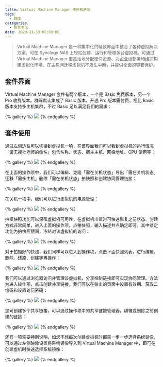 ```yaml
---
title: Virtual Machine Manager 使用和进阶
tags:
  - 群晖
categories:
  - 智慧生活
date: 2020-11-30 00:00:00
---
```


> Virtual Machine Manager 是一种集中化的精致界面中整合了各种虚拟解决方案，可在 Synology NAS 上轻松创建、运行和管理多台虚拟机。可通过 Virtual Machine Manager 更灵活地分配硬件资源、为企业级部署和维护构建虚拟化环境、在主机间迁移虚拟机不发生中断，并提供全面的容错保护。

<!-- more -->

## 套件界面

Virtual Machine Manager 套件有两个版本，一个是 Basic 免费版本，另一个 Pro 收费版本。群晖默认集成了 Basic 版本，开通 Pro 版本需付费，相比 Basic 版本支持多主机集群，不过 Basic 足以满足我们的需求：

{% gallery %}
![](https://cdn.dusays.com/2020/11/287-1.jpg)
{% endgallery %}

## 套件使用

通过左侧边栏可以切换到虚拟机一项，在该界面我们可以看到虚拟机的运行情况「请无视杜老师的命名」包含名称、状态、宿主主机、网络地址、CPU 使用等：

{% gallery %}
![](https://cdn.dusays.com/2020/11/287-2.jpg)
{% endgallery %}

在上面的操作项中，我们可以编辑、克隆「需在关机状态」导出「需在关机状态」迁移「需多主机」删除「需在关机状态」拍快照和创建协同管理链接：

{% gallery %}
![](https://cdn.dusays.com/2020/11/287-3.jpg)
{% endgallery %}

在关机一项中，我们可以进行虚拟机的电源管理：

{% gallery %}
![](https://cdn.dusays.com/2020/11/287-4.jpg)
{% endgallery %}

拍摄快照功能可以保障虚拟机可用性，在虚拟机出错时可快速恢复之前状态。创建方式非常简单，进入上面的操作项，点拍快照，输入描述并点确定即可。其中锁定功能为拍快照期间，冻结对该虚拟机的访问：

{% gallery %}
![](https://cdn.dusays.com/2020/11/287-5.jpg)
{% endgallery %}

对于拍摄好的快照，我们同样可以进入到操作项，点击下面快照列表，进行编辑、删除、还原、创建等等操作：

{% gallery %}
![](https://cdn.dusays.com/2020/11/287-6.jpg)
{% endgallery %}

我们可以通过浏览器访问并管理该虚拟机，分享控制链接即可实现协同管理。方法为进入操作项，点击创建共享链接，我们可以在弹出的页面中设置有效期、获取二维码和设置访问密码：

{% gallery %}
![](https://cdn.dusays.com/2020/11/287-7.jpg)
{% endgallery %}

您可创建多个共享链接，可以通过操作项中的共享链接管理器，编辑或删除之前创建的链接：

{% gallery %}
![](https://cdn.dusays.com/2020/11/287-8.jpg)
{% endgallery %}

还有一项需要特别说明，如您不想每次创建虚拟机时都需一步一步选择系统镜像，可以通过左侧映像设置将系统镜像导入到 Virtual Machine Manager 中，即可在创建虚机时快速选择系统镜像：

{% gallery %}
![](https://cdn.dusays.com/2020/11/287-9.jpg)
{% endgallery %}